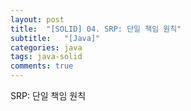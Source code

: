 ```yaml
---
layout: post
title:  "[SOLID] 04. SRP: 단일 책임 원칙"
subtitle:   "[Java]"
categories: java
tags: java-solid
comments: true
---
```


SRP: 단일 책임 원칙